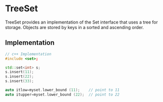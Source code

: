 # TreeSet

TreeSet provides an implementation of the Set interface that uses a tree for storage. Objects are stored by keys in a sorted and ascending order.

## Implementation
```c++
// c++ Implementation
#include <set>;

std::set<int> s;
s.insert(11);
s.insert(22);
s.insert(33);

auto itlow=myset.lower_bound (11);    // point to 11 
auto itupper=myset.lower_bound (22);  // point to 22
```
